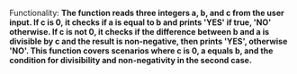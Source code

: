 Functionality: **The function reads three integers a, b, and c from the user input. If c is 0, it checks if a is equal to b and prints 'YES' if true, 'NO' otherwise. If c is not 0, it checks if the difference between b and a is divisible by c and the result is non-negative, then prints 'YES', otherwise 'NO'. This function covers scenarios where c is 0, a equals b, and the condition for divisibility and non-negativity in the second case.**
